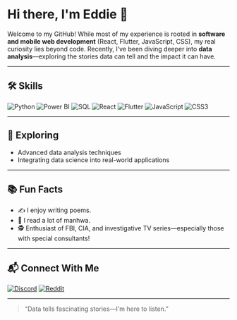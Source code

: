 # Hi there, I'm Eddie 👋

Welcome to my GitHub! While most of my experience is rooted in **software and mobile web development** (React, Flutter, JavaScript, CSS), my real curiosity lies beyond code. Recently, I’ve been diving deeper into **data analysis**—exploring the stories data can tell and the impact it can have.

---

## 🛠️ Skills

![Python](https://img.shields.io/badge/-Python-3776AB?logo=python&logoColor=white&style=flat-square)
![Power BI](https://img.shields.io/badge/-Power%20BI-F2C811?logo=powerbi&logoColor=white&style=flat-square)
![SQL](https://img.shields.io/badge/-SQL-4479A1?logo=postgresql&logoColor=white&style=flat-square)
![React](https://img.shields.io/badge/-React-61DAFB?logo=react&logoColor=black&style=flat-square)
![Flutter](https://img.shields.io/badge/-Flutter-02569B?logo=flutter&logoColor=white&style=flat-square)
![JavaScript](https://img.shields.io/badge/-JavaScript-F7DF1E?logo=javascript&logoColor=black&style=flat-square)
![CSS3](https://img.shields.io/badge/-CSS3-1572B6?logo=css3&logoColor=white&style=flat-square)

---

## 🌱 Exploring

- Advanced data analysis techniques
- Integrating data science into real-world applications

---

## 📚 Fun Facts

- ✍️ I enjoy writing poems.
- 📖 I read a lot of manhwa.
- 🕵️ Enthusiast of FBI, CIA, and investigative TV series—especially those with special consultants!

---

## 📬 Connect With Me

[![Discord](https://img.shields.io/badge/-Discord-5865F2?logo=discord&logoColor=white&style=flat-square)](http://discord.com/users/1379570344314273802)
[![Reddit](https://img.shields.io/badge/-Reddit-FF4500?logo=reddit&logoColor=white&style=flat-square)](https://www.reddit.com/u/DesertRaign/s/68H9i8NXcv)

---

> “Data tells fascinating stories—I'm here to listen.”
